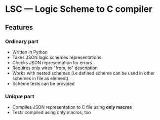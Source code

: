 # LSC —  Logic Scheme to C compiler

## Features

### Ordinary part

- Written in Python
- Takes JSON logic schemes representations
- Checks JSON representation for errors
- Requires only wires "from, to" description
- Works with nested schemes (i.e defined scheme can be used in other schemes in file as element)
- Scheme tests can be provided

### Unique part

- Compiles JSON representation to C file using **only macros**
- Tests compiled using only macros, too
